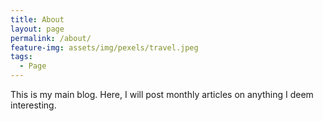 ```yaml
---
title: About
layout: page
permalink: /about/
feature-img: assets/img/pexels/travel.jpeg
tags:
  - Page
---
```


This is my main blog. Here, I will post monthly articles on anything I deem interesting.
